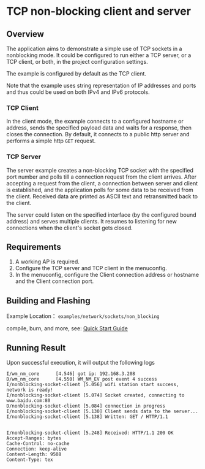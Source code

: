 # TCP non-blocking client and server

## Overview
The application aims to demonstrate a simple use of TCP sockets in a nonblocking mode.
It could be configured to run either a TCP server, or a TCP client, or both, in the project configuration settings.

The example is configured by default as the TCP client.

Note that the example uses string representation of IP addresses and ports and thus
could be used on both IPv4 and IPv6 protocols.

### TCP Client

In the client mode, the example connects to a configured hostname or address, sends the specified payload data and waits for a response,
then closes the connection. By default, it connects to a public http server and performs a simple http `GET` request.

### TCP Server

The server example creates a non-blocking TCP socket with the specified port number and polls till
a connection request from the client arrives.
After accepting a request from the client, a connection between server and client is
established, and the application polls for some data to be received from the client.
Received data are printed as ASCII text and retransmitted back to the client.

The server could listen on the specified interface (by the configured bound address) and serves multiple clients.
It resumes to listening for new connections when the client's socket gets closed.

## Requirements
1. A working AP is required.
2. Configure the TCP server and TCP client in the menuconfig.
3. In the menuconfig, configure the Client connection address or hostname and the Client connection port.

## Building and Flashing

Example Location： `examples/network/sockets/non_blocking`

compile, burn, and more, see: [Quick Start Guide](https://doc.winnermicro.net/w800/en/2.2-beta.2/get_started/index.html)


## Running Result
Upon successful execution, it will output the following logs

```
I/wm_nm_core      [4.546] got ip: 192.168.3.208
D/wm_nm_core      [4.550] WM_NM_EV post event 4 success
I/nonblocking-socket-client [5.056] wifi station start success, network is ready!
I/nonblocking-socket-client [5.074] Socket created, connecting to www.baidu.com:80
D/nonblocking-socket-client [5.084] connection in progress
I/nonblocking-socket-client [5.130] Client sends data to the server...
I/nonblocking-socket-client [5.138] Written: GET / HTTP/1.1


I/nonblocking-socket-client [5.248] Received: HTTP/1.1 200 OK
Accept-Ranges: bytes
Cache-Control: no-cache
Connection: keep-alive
Content-Length: 9508
Content-Type: tex

```